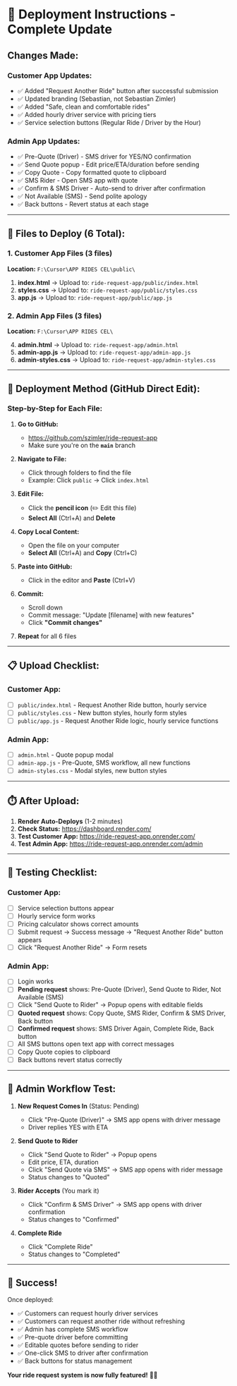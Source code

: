 # 🚀 Deployment Instructions - Complete Update

## Changes Made:

### **Customer App Updates:**
- ✅ Added "Request Another Ride" button after successful submission
- ✅ Updated branding (Sebastian, not Sebastian Zimler)
- ✅ Added "Safe, clean and comfortable rides"
- ✅ Added hourly driver service with pricing tiers
- ✅ Service selection buttons (Regular Ride / Driver by the Hour)

### **Admin App Updates:**
- ✅ Pre-Quote (Driver) - SMS driver for YES/NO confirmation
- ✅ Send Quote popup - Edit price/ETA/duration before sending
- ✅ Copy Quote - Copy formatted quote to clipboard
- ✅ SMS Rider - Open SMS app with quote
- ✅ Confirm & SMS Driver - Auto-send to driver after confirmation
- ✅ Not Available (SMS) - Send polite apology
- ✅ Back buttons - Revert status at each stage

---

## 📂 Files to Deploy (6 Total):

### **1. Customer App Files (3 files)**

**Location:** `F:\Cursor\APP RIDES CEL\public\`

1. **index.html** → Upload to: `ride-request-app/public/index.html`
2. **styles.css** → Upload to: `ride-request-app/public/styles.css`
3. **app.js** → Upload to: `ride-request-app/public/app.js`

### **2. Admin App Files (3 files)**

**Location:** `F:\Cursor\APP RIDES CEL\`

4. **admin.html** → Upload to: `ride-request-app/admin.html`
5. **admin-app.js** → Upload to: `ride-request-app/admin-app.js`
6. **admin-styles.css** → Upload to: `ride-request-app/admin-styles.css`

---

## 🔧 Deployment Method (GitHub Direct Edit):

### **Step-by-Step for Each File:**

1. **Go to GitHub:**
   - https://github.com/szimler/ride-request-app
   - Make sure you're on the **`main`** branch

2. **Navigate to File:**
   - Click through folders to find the file
   - Example: Click `public` → Click `index.html`

3. **Edit File:**
   - Click the **pencil icon** (✏️ Edit this file)
   - **Select All** (Ctrl+A) and **Delete**

4. **Copy Local Content:**
   - Open the file on your computer
   - **Select All** (Ctrl+A) and **Copy** (Ctrl+C)

5. **Paste into GitHub:**
   - Click in the editor and **Paste** (Ctrl+V)

6. **Commit:**
   - Scroll down
   - Commit message: "Update [filename] with new features"
   - Click **"Commit changes"**

7. **Repeat** for all 6 files

---

## 📋 Upload Checklist:

### Customer App:
- [ ] `public/index.html` - Request Another Ride button, hourly service
- [ ] `public/styles.css` - New button styles, hourly form styles
- [ ] `public/app.js` - Request Another Ride logic, hourly service functions

### Admin App:
- [ ] `admin.html` - Quote popup modal
- [ ] `admin-app.js` - Pre-Quote, SMS workflow, all new functions
- [ ] `admin-styles.css` - Modal styles, new button styles

---

## ⏱️ After Upload:

1. **Render Auto-Deploys** (1-2 minutes)
2. **Check Status:** https://dashboard.render.com/
3. **Test Customer App:** https://ride-request-app.onrender.com/
4. **Test Admin App:** https://ride-request-app.onrender.com/admin

---

## 🧪 Testing Checklist:

### Customer App:
- [ ] Service selection buttons appear
- [ ] Hourly service form works
- [ ] Pricing calculator shows correct amounts
- [ ] Submit request → Success message → "Request Another Ride" button appears
- [ ] Click "Request Another Ride" → Form resets

### Admin App:
- [ ] Login works
- [ ] **Pending request** shows: Pre-Quote (Driver), Send Quote to Rider, Not Available (SMS)
- [ ] Click "Send Quote to Rider" → Popup opens with editable fields
- [ ] **Quoted request** shows: Copy Quote, SMS Rider, Confirm & SMS Driver, Back button
- [ ] **Confirmed request** shows: SMS Driver Again, Complete Ride, Back button
- [ ] All SMS buttons open text app with correct messages
- [ ] Copy Quote copies to clipboard
- [ ] Back buttons revert status correctly

---

## 📱 Admin Workflow Test:

1. **New Request Comes In** (Status: Pending)
   - Click "Pre-Quote (Driver)" → SMS app opens with driver message
   - Driver replies YES with ETA

2. **Send Quote to Rider**
   - Click "Send Quote to Rider" → Popup opens
   - Edit price, ETA, duration
   - Click "Send Quote via SMS" → SMS app opens with rider message
   - Status changes to "Quoted"

3. **Rider Accepts** (You mark it)
   - Click "Confirm & SMS Driver" → SMS app opens with driver confirmation
   - Status changes to "Confirmed"

4. **Complete Ride**
   - Click "Complete Ride"
   - Status changes to "Completed"

---

## 🎯 Success!

Once deployed:
- ✅ Customers can request hourly driver services
- ✅ Customers can request another ride without refreshing
- ✅ Admin has complete SMS workflow
- ✅ Pre-quote driver before committing
- ✅ Editable quotes before sending to rider
- ✅ One-click SMS to driver after confirmation
- ✅ Back buttons for status management

**Your ride request system is now fully featured!** 🚕✨



